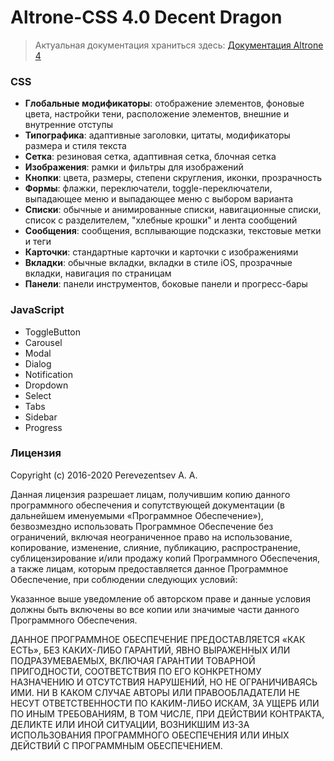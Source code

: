 # Altrone-CSS 4.0 Decent Dragon
> Актуальная документация храниться здесь:
> [Документация Altrone 4](http://94.103.81.173/altrone/docs)

### CSS
* **Глобальные модификаторы**: отображение элементов, фоновые цвета, настройки тени, расположение элементов, внешние и внутренние отступы
* **Типографика**: адаптивные заголовки, цитаты, модификаторы размера и стиля текста
* **Сетка**: резиновая сетка, адаптивная сетка, блочная сетка
* **Изображения**: рамки и фильтры для изображений
* **Кнопки**: цвета, размеры, степени скругления, иконки, прозрачность
* **Формы**: флажки, переключатели, toggle-переключатели, выпадающее меню и выпадающее меню с выбором варианта
* **Списки**: обычные и анимированные списки, навигационные списки, список с разделителем, "хлебные крошки" и лента сообщений
* **Сообщения**: сообщения, всплывающие подсказки, текстовые метки и теги
* **Карточки**: стандартные карточки и карточки с изображениями
* **Вкладки**: обычные вкладки, вкладки в стиле iOS, прозрачные вкладки, навигация по страницам
* **Панели**: панели инструментов, боковые панели и прогресс-бары

### JavaScript
* ToggleButton
* Carousel
* Modal
* Dialog
* Notification
* Dropdown
* Select
* Tabs
* Sidebar
* Progress

### Лицензия
Copyright (c) 2016-2020 Perevezentsev A. A.

Данная лицензия разрешает лицам, получившим копию данного программного обеспечения и сопутствующей документации (в дальнейшем именуемыми «Программное Обеспечение»), безвозмездно использовать Программное Обеспечение без ограничений, включая неограниченное право на использование, копирование, изменение, слияние, публикацию, распространение, сублицензирование и/или продажу копий Программного Обеспечения, а также лицам, которым предоставляется данное Программное Обеспечение, при соблюдении следующих условий:

Указанное выше уведомление об авторском праве и данные условия должны быть включены во все копии или значимые части данного Программного Обеспечения.

ДАННОЕ ПРОГРАММНОЕ ОБЕСПЕЧЕНИЕ ПРЕДОСТАВЛЯЕТСЯ «КАК ЕСТЬ», БЕЗ КАКИХ-ЛИБО ГАРАНТИЙ, ЯВНО ВЫРАЖЕННЫХ ИЛИ ПОДРАЗУМЕВАЕМЫХ, ВКЛЮЧАЯ ГАРАНТИИ ТОВАРНОЙ ПРИГОДНОСТИ, СООТВЕТСТВИЯ ПО ЕГО КОНКРЕТНОМУ НАЗНАЧЕНИЮ И ОТСУТСТВИЯ НАРУШЕНИЙ, НО НЕ ОГРАНИЧИВАЯСЬ ИМИ. НИ В КАКОМ СЛУЧАЕ АВТОРЫ ИЛИ ПРАВООБЛАДАТЕЛИ НЕ НЕСУТ ОТВЕТСТВЕННОСТИ ПО КАКИМ-ЛИБО ИСКАМ, ЗА УЩЕРБ ИЛИ ПО ИНЫМ ТРЕБОВАНИЯМ, В ТОМ ЧИСЛЕ, ПРИ ДЕЙСТВИИ КОНТРАКТА, ДЕЛИКТЕ ИЛИ ИНОЙ СИТУАЦИИ, ВОЗНИКШИМ ИЗ-ЗА ИСПОЛЬЗОВАНИЯ ПРОГРАММНОГО ОБЕСПЕЧЕНИЯ ИЛИ ИНЫХ ДЕЙСТВИЙ С ПРОГРАММНЫМ ОБЕСПЕЧЕНИЕМ.